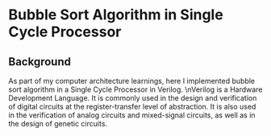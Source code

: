 # Bubble Sort Algorithm in Single Cycle Processor #

## Background 
As part of my computer architecture learnings, here I implemented bubble sort algorithm in a Single Cycle Processor in Verilog. \nVerilog is a Hardware Development Language. It is commonly used in the design and verification of digital circuits at the register-transfer level of abstraction. It is also used in the verification of analog circuits and mixed-signal circuits, as well as in the design of genetic circuits. 